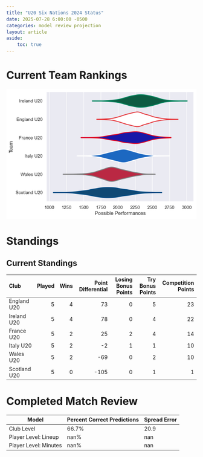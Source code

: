 ```yaml
---  
title: "U20 Six Nations 2024 Status"  
date: 2025-07-28 6:00:00 -0500  
categories: model review projection  
layout: article  
aside:  
    toc: true  
---
```

# Current Team Rankings


![Club Rankings](plots/rankings_U20_Six_Nations_2024.png)
# Standings

## Current Standings


| Club         |   Played |   Wins |   Point Differential |   Losing Bonus Points |   Try Bonus Points |   Competition Points |
|:-------------|---------:|-------:|---------------------:|----------------------:|-------------------:|---------------------:|
| England U20  |        5 |      4 |                   73 |                     0 |                  5 |                   23 |
| Ireland U20  |        5 |      4 |                   78 |                     0 |                  4 |                   22 |
| France U20   |        5 |      2 |                   25 |                     2 |                  4 |                   14 |
| Italy U20    |        5 |      2 |                   -2 |                     1 |                  1 |                   10 |
| Wales U20    |        5 |      2 |                  -69 |                     0 |                  2 |                   10 |
| Scotland U20 |        5 |      0 |                 -105 |                     0 |                  1 |                    1 |



# Completed Match Review


| Model | Percent Correct Predictions | Spread Error |
| ------ | ------ | ------ |
| Club Level | 66.7% | 20.9 |
| Player Level: Lineup | nan% | nan |
| Player Level: Minutes | nan% | nan |

